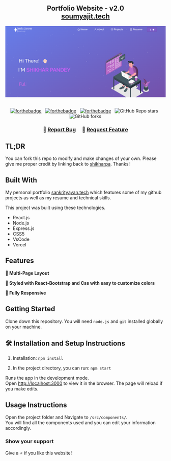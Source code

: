 <h2 align="center">
  Portfolio Website - v2.0<br/>
  <a href="https://soumyajit.vercel.app/" target="_blank">soumyajit.tech</a>
</h2>
<div align="center">
  <img alt="Demo" src="./Images/readme-img.png" />
</div>

<br/>

<center>

[![forthebadge](https://forthebadge.com/images/badges/built-with-love.svg)](https://forthebadge.com) &nbsp;
[![forthebadge](https://forthebadge.com/images/badges/made-with-javascript.svg)](https://forthebadge.com) &nbsp;
[![forthebadge](https://forthebadge.com/images/badges/open-source.svg)](https://forthebadge.com) &nbsp;
![GitHub Repo stars](https://img.shields.io/github/stars/shikharpa/portfolio?color=red&logo=github&style=for-the-badge) &nbsp;
![GitHub forks](https://img.shields.io/github/forks/shikharpa/portfolio?color=red&logo=github&style=for-the-badge)

</center>

<h3 align="center">
    🔹
    <a href="https://github.com/shikharpa/portfolio/issues">Report Bug</a> &nbsp; &nbsp;
    🔹
    <a href="https://github.com/shikharpa/portfolio/issues">Request Feature</a>
</h3>

## TL;DR

You can fork this repo to modify and make changes of your own. Please give me proper credit by linking back to [shikharpa](https://github.com/shikharpa/portfolio/). Thanks!

## Built With

My personal portfolio <a href="https://sankrityayan.vercel.app/" target="_blank">sankrityayan.tech</a> which features some of my github projects as well as my resume and technical skills.<br/>

This project was built using these technologies.

- React.js
- Node.js
- Express.js
- CSS5
- VsCode
- Vercel

## Features

**📖 Multi-Page Layout**

**🎨 Styled with React-Bootstrap and Css with easy to customize colors**

**📱 Fully Responsive**

## Getting Started

Clone down this repository. You will need `node.js` and `git` installed globally on your machine.

## 🛠 Installation and Setup Instructions

1. Installation: `npm install`

2. In the project directory, you can run: `npm start`

Runs the app in the development mode.\
Open [http://localhost:3000](http://localhost:3000) to view it in the browser.
The page will reload if you make edits.

## Usage Instructions

Open the project folder and Navigate to `/src/components/`. <br/>
You will find all the components used and you can edit your information accordingly.

### Show your support

Give a ⭐ if you like this website!

